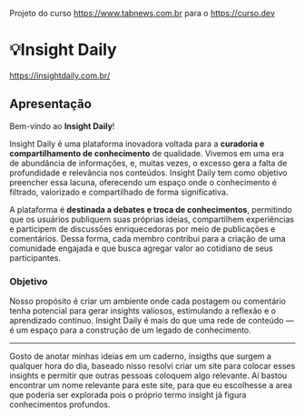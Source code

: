 Projeto do curso https://www.tabnews.com.br para o https://curso.dev

# 💡Insight Daily

https://insightdaily.com.br/

## Apresentação

Bem-vindo ao **Insight Daily**!

Insight Daily é uma plataforma inovadora voltada para a **curadoria e compartilhamento de conhecimento** de qualidade.
Vivemos em uma era de abundância de informações, e, muitas vezes, o excesso gera a falta de profundidade e relevância nos conteúdos.
Insight Daily tem como objetivo preencher essa lacuna, oferecendo um espaço onde o conhecimento é filtrado, valorizado e compartilhado de forma significativa.

A plataforma é **destinada a debates e troca de conhecimentos**, permitindo que os usuários publiquem suas próprias ideias, compartilhem experiências e participem de discussões enriquecedoras por meio de publicações e comentários. Dessa forma, cada membro contribui para a criação de uma comunidade engajada e que busca agregar valor ao cotidiano de seus participantes.

### Objetivo

Nosso propósito é criar um ambiente onde cada postagem ou comentário tenha potencial para gerar insights valiosos, estimulando a reflexão e o aprendizado contínuo. Insight Daily é mais do que uma rede de conteúdo — é um espaço para a construção de um legado de conhecimento.

---

Gosto de anotar minhas ideias em um caderno, insigths que surgem a qualquer hora do dia, baseado nisso resolvi criar um site para colocar esses insights e permitir que outras pessoas coloquem algo relevante. Aí bastou encontrar um nome relevante para este site, para que eu escolhesse a area que poderia ser explorada pois o próprio termo insight já figura conhecimentos profundos.

<!-- Explore o repositório, veja as tecnologias que sustentam a plataforma e junte-se a nós para fazer parte dessa jornada de aprendizado e troca de ideias!

## Instrução de Instalação

### Pre requisitos

## Node 16

## Git version

### Etapas

```bash
npm install
```

## Intruções de uso

Monte um passo a passo ou comandos

```bash
npm install
``` -->
